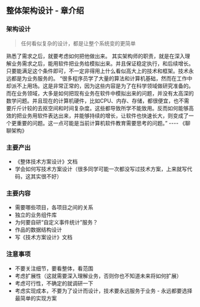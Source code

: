 ## 整体架构设计 - 章介绍
### 架构设计
> 任何看似复杂的设计，都是让整个系统变的更简单

熟悉了需求之后，就要考虑如何把他做出来。
其实架构师的职责，就是在深入理解业务需求之后，能用软件把业务给模拟出来。并且保证稳定执行，和后续增长。只要能满足这个条件即可，不一定非得用上什么看似高大上的技术和框架。技术永远都是为业务服务的。
“很多程序员学了大量的算法和计算机基础，然而在工作中却派不上用场。这是非常正常的，因为这些内容是为了在科学领域做研究准备的。而在业务领域，大多是如何把现有业务在软件中模拟出来的问题，并没有太高深的数学问题。并且现在的计算机硬件，比如CPU、内存、存储，都很便宜，也不需要斤斤计较的去抠空间和时间复杂度。这些都导致所学不能致用。反而如何能够高效的把业务用软件表达出来，并能够持续的增长，让软件也快速长大，则变成了一个更重要的问题。这一点可能是当前计算机软件教育需要思考的问题。” ---- 《聊聊架构》

### 主要产出
- 《整体技术方案设计》文档
- 学会如何写技术方案设计（很多同学可能一次都没写过技术方案，上来就写代码，这其实很不好）

### 主要内容
- 需要哪些项目，各项目之间的关系
- 独立的业务组件库
- 为何要自研“自定义事件统计”服务？
- 作品的数据结构设计
- 写《技术方案设计》文档

### 注意事项
- 不要关注细节，要看整体，看范围
- 考虑扩展性（这就需要深入理解业务，否则你也不知道未来将如何扩展）
- 考虑可行性，不确定的就调研一下
- 考虑实现成本，不要为了设计而设计，技术要永远服务于业务 - 永远都要选择最简单的实现方案